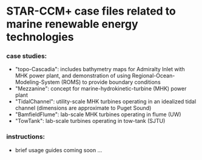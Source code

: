 # STAR-CCM+ case files related to marine renewable energy technologies

### case studies:
* "topo-Cascadia": includes bathymetry maps for Admiralty Inlet with MHK power plant, and demonstration of using Regional-Ocean-Modeling-System (ROMS) to provide boundary conditions
* "Mezzanine": concept for marine-hydrokinetic-turbine (MHK) power plant
* "TidalChannel": utility-scale MHK turbines operating in an idealized tidal channel (dimensions are approximate to Puget Sound)
* "BamfieldFlume": lab-scale MHK turbines operating in flume (UW)
* "TowTank": lab-scale turbines operating in tow-tank (SJTU)

### instructions:
* brief usage guides coming soon ... 

